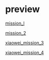 # preview

[mission_l](http://htmlpreview.github.com/?https://github.com/Aaron-Bird/baiduIFE/blob/master/html_mission_1/index.html)

[mission_2](http://htmlpreview.github.com/?https://github.com/Aaron-Bird/baiduIFE/blob/master/html_mission_2/index.html)

[xiaowei_mission_3](http://htmlpreview.github.com/?https://github.com/Aaron-Bird/baiduIFE/blob/master/xiaowei_mission_3/index.html)

[xiaowei_mission_4](http://htmlpreview.github.com/?https://github.com/Aaron-Bird/baiduIFE/blob/master/xiaowei_mission_4/index.html)